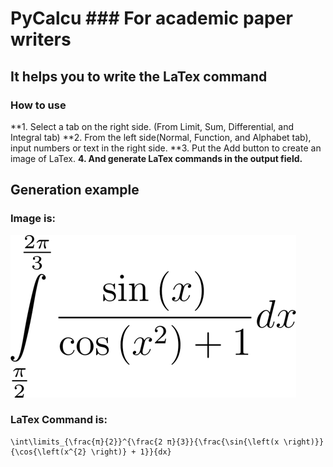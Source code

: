 # PyCalcu ### For academic paper writers
## It helps you to write the LaTex command 

### How to use
**1. Select a tab on the right side.
   (From Limit, Sum, Differential, and Integral tab)
**2. From the left side(Normal, Function, and Alphabet tab), input numbers or text in the right side.
**3. Put the Add button to create an image of LaTex.
**4. And generate LaTex commands in the output field.**

## Generation example 
### Image is: 
![An image of LaTeX](https://github.com/AreaEffectCloud/PyCalcu/blob/master/output_images/formula.png)
### LaTex Command is: 
```
\int\limits_{\frac{π}{2}}^{\frac{2 π}{3}}{\frac{\sin{\left(x \right)}}{\cos{\left(x^{2} \right)} + 1}}{dx}
```
